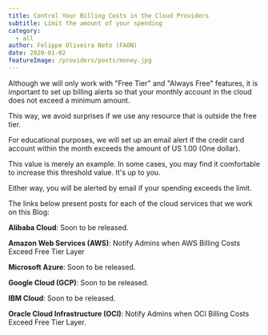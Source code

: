 ```yaml
---
title: Control Your Billing Costs in the Cloud Providers
subtitle: Limit the amount of your spending
category:
  - all
author: Felippe Oliveira Neto (FAON)
date: 2020-01-02
featureImage: /providers/posts/money.jpg
---
```

Although we will only work with "Free Tier" and "Always Free" features, it is important to set up billing alerts so that your monthly account in the cloud does not exceed a minimum amount.

This way, we avoid surprises if we use any resource that is outside the free tier.

For educational purposes, we will set up an email alert if the credit card account within the month exceeds the amount of US 1.00 (One dollar).

This value is merely an example. In some cases, you may find it comfortable to increase this threshold value. It's up to you.

Either way, you will be alerted by email if your spending exceeds the limit.

The links below present posts for each of the cloud services that we work on this Blog:

**Alibaba Cloud**: Soon to be released.

**Amazon Web Services (AWS)**: Notify Admins when AWS Billing Costs Exceed Free Tier Layer

**Microsoft Azure**: Soon to be released.

**Google Cloud (GCP)**: Soon to be released.

**IBM Cloud**: Soon to be released.

**Oracle Cloud Infrastructure (OCI)**: Notify Admins when OCI Billing Costs Exceed Free Tier Layer.
